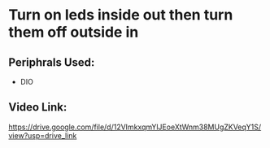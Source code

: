 # Turn on leds inside out then turn them off outside in
## Periphrals Used:
- DIO
## Video Link:
https://drive.google.com/file/d/12VImkxqmYlJEoeXtWnm38MUgZKVeqY1S/view?usp=drive_link
